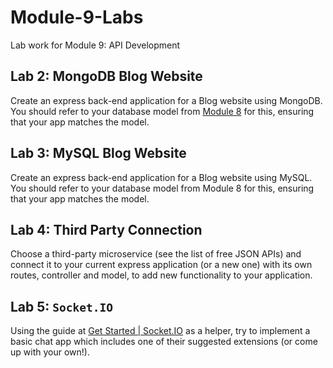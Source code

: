 # Module-9-Labs
Lab work for Module 9: API Development

## Lab 2: MongoDB Blog Website
Create an express back-end application for a Blog website using MongoDB. You should refer to your database model from [Module 8]() for this, ensuring that your app matches the model.

## Lab 3: MySQL Blog Website
Create an express back-end application for a Blog website using MySQL. You should refer to your database model from Module 8 for this, ensuring that your app matches the model.

## Lab 4: Third Party Connection
Choose a third-party microservice (see the list of free JSON APIs) and connect it to your current express application (or a new one) with its own routes, controller and model, to add new functionality to your application.

## Lab 5: `Socket.IO`
 Using the guide at [Get Started | Socket.IO](https://socket.io/get-started/chat) as a helper, try to implement a basic chat app which includes one of their suggested extensions (or come up with your own!).
